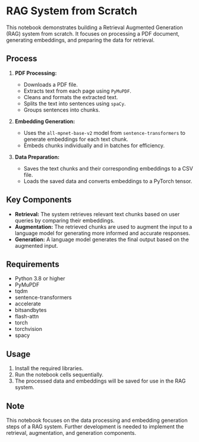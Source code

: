 
# RAG System from Scratch

This notebook demonstrates building a Retrieval Augmented Generation (RAG) system from scratch. It focuses on processing a PDF document, generating embeddings, and preparing the data for retrieval.

## Process

1. **PDF Processing:**
    - Downloads a PDF file.
    - Extracts text from each page using `PyMuPDF`.
    - Cleans and formats the extracted text.
    - Splits the text into sentences using `spaCy`.
    - Groups sentences into chunks.

2. **Embedding Generation:**
    - Uses the `all-mpnet-base-v2` model from `sentence-transformers` to generate embeddings for each text chunk.
    - Embeds chunks individually and in batches for efficiency.

3. **Data Preparation:**
    - Saves the text chunks and their corresponding embeddings to a CSV file.
    - Loads the saved data and converts embeddings to a PyTorch tensor.

## Key Components

- **Retrieval:** The system retrieves relevant text chunks based on user queries by comparing their embeddings.
- **Augmentation:** The retrieved chunks are used to augment the input to a language model for generating more informed and accurate responses.
- **Generation:** A language model generates the final output based on the augmented input.

## Requirements

- Python 3.8 or higher
- PyMuPDF
- tqdm
- sentence-transformers
- accelerate
- bitsandbytes
- flash-attn
- torch
- torchvision
- spacy

## Usage

1. Install the required libraries.
2. Run the notebook cells sequentially.
3. The processed data and embeddings will be saved for use in the RAG system.

## Note

This notebook focuses on the data processing and embedding generation steps of a RAG system. Further development is needed to implement the retrieval, augmentation, and generation components.
